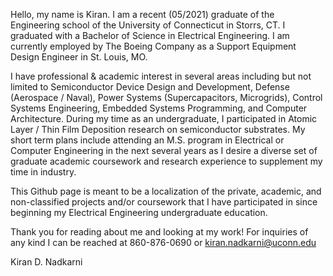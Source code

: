 Hello, my name is Kiran. I am a recent (05/2021) graduate of the Engineering school of the University of Connecticut in Storrs, CT. 
I graduated with a Bachelor of Science in Electrical Engineering. I am currently employed by The Boeing Company as a Support Equipment Design Engineer in St. Louis, MO. 

I have professional & academic interest in several areas including but not limited to Semiconductor Device Design and Development, Defense (Aerospace / Naval), Power Systems (Supercapacitors, Microgrids), Control Systems Engineering, Embedded Systems Programming, and Computer Architecture. During my time as an undergraduate, I participated in Atomic Layer / Thin Film Deposition research on semiconductor substrates. My short term plans include attending an M.S. program in Electrical or Computer Engineering in the next several years as I desire a diverse set of graduate academic coursework and research experience to supplement my time in industry.  

This Github page is meant to be a localization of the private, academic, and non-classified projects and/or coursework that I have participated in since beginning my Electrical Engineering undergraduate education. 

Thank you for reading about me and looking at my work! For inquiries of any kind I can be reached at 860-876-0690 or kiran.nadkarni@uconn.edu 

Kiran D. Nadkarni
